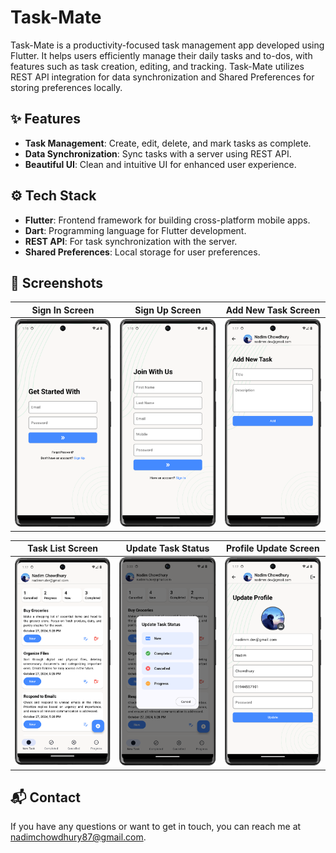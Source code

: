 # Task-Mate

Task-Mate is a productivity-focused task management app developed using Flutter. It helps users efficiently manage their daily tasks and to-dos, with features such as task creation, editing, and tracking. Task-Mate utilizes REST API integration for data synchronization and Shared Preferences for storing preferences locally.

## ✨ Features

- **Task Management**: Create, edit, delete, and mark tasks as complete.
- **Data Synchronization**: Sync tasks with a server using REST API.
- **Beautiful UI**: Clean and intuitive UI for enhanced user experience.

## ⚙️ Tech Stack

- **Flutter**: Frontend framework for building cross-platform mobile apps.
- **Dart**: Programming language for Flutter development.
- **REST API**: For task synchronization with the server.
- **Shared Preferences**: Local storage for user preferences.

## 📸 Screenshots

| Sign In Screen | Sign Up Screen | Add New Task Screen |
|----------------|----------------|----------------------|
| ![Sign In Screen](assets/screenshots/login_screen.png) | ![Sign Up Screen](assets/screenshots/sign_up_screen.png) | ![Add New Task Screen](assets/screenshots/add_new_task_screen.png) |

| Task List Screen | Update Task Status | Profile Update Screen |
|------------------|--------------------|-----------------|
| ![Task List Screen](assets/screenshots/task_list_screen.png) | ![Update Task Status](assets/screenshots/update_task_screen.png) | ![Profile Update Screen](assets/screenshots/profile_update_screen.png) |

## 📬 Contact

If you have any questions or want to get in touch, you can reach me
at [nadimchowdhury87@gmail.com](mailto:nadimchowdhury87@gmail.com).
